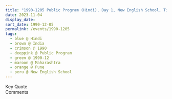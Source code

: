 ```yaml
---
title: "1990-1205 Public Program (Hindi), Day 1, New English School, Tilak Road, Pune, Maharashtra, India"
date: 2023-11-04
display_date: 
sort_date: 1990-12-05
permalink: /events/1990-1205
tags:
  - blue @ Hindi
  - brown @ India
  - crimson @ 1990
  - deeppink @ Public Program
  - green @ 1990-12
  - maroon @ Maharashtra
  - orange @ Pune
  - peru @ New English School
---
```


<wave-list>
  <list-title color="green" width="75">Key Quote</list-title>
  <list-item color="BlanchedAlmond"  width="200"></list-item>
  <list-item color="Lavender"></list-item>
  <list-item color="BlanchedAlmond"></list-item>
</wave-list>

<br>

<wave-list>
  <list-title color="green" width="75">Comments</list-title>
  <list-item color="BlanchedAlmond"  width="200"></list-item>
  <list-item color="Lavender"></list-item>
  <list-item color="BlanchedAlmond"></list-item>
</wave-list>